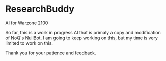 ResearchBuddy
=============

AI for Warzone 2100

So far, this is a work in progress AI that is primaly a copy and modification of NoQ's NullBot.  I am going to keep working on this, but my time is very limited to work on this.

Thank you for your patience and feedback.